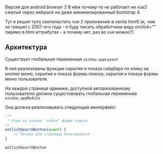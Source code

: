 Версия для android browser 2
В нём почему-то не работает ни vue2 сжатый через webpack
ни даже минимизированный bootstrap 4.

Тут я решил тупо скопипастить vue 2 приложение в vanila html5 (и, чем не грешил  с 2007-ого года  - 
я буду писать обработчики вида onclick="" пирямо в html аттрибутах - а почему нет, раз во vue можно?)

## Архитектура

Существует глобальная переменная 
`window.appLayout`

В ней реализованы функции скрытия и показа сайдбара по клику на кнопке меню, скрытия и показа формы поиска,
скрытия и показа формы меню пользователя.


На каждой странице админки, доступной авторизованному пользователю должна сущестововать глобальная переменная
`window.appModule`

Она должна реализовывать следующий иинтерфейс:

````javascript
/**
 * Клик на кнопке "найти" формы поиска
*/
onClickSearchButton(event) {
	// Логика для страницы пользователя
}
````

`onClickSearchButton`
